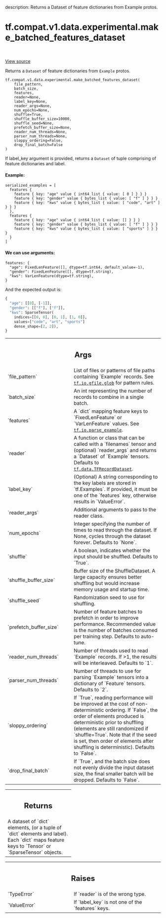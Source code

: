 description: Returns a Dataset of feature dictionaries from Example protos.

<div itemscope itemtype="http://developers.google.com/ReferenceObject">
<meta itemprop="name" content="tf.compat.v1.data.experimental.make_batched_features_dataset" />
<meta itemprop="path" content="Stable" />
</div>

# tf.compat.v1.data.experimental.make_batched_features_dataset

<!-- Insert buttons and diff -->

<table class="tfo-notebook-buttons tfo-api nocontent" align="left">

</table>

<a target="_blank" class="external" href="/code/stable/tensorflow/python/data/experimental/ops/readers.py">View source</a>



Returns a `Dataset` of feature dictionaries from `Example` protos.

<pre class="devsite-click-to-copy prettyprint lang-py tfo-signature-link">
<code>tf.compat.v1.data.experimental.make_batched_features_dataset(
    file_pattern,
    batch_size,
    features,
    reader=None,
    label_key=None,
    reader_args=None,
    num_epochs=None,
    shuffle=True,
    shuffle_buffer_size=10000,
    shuffle_seed=None,
    prefetch_buffer_size=None,
    reader_num_threads=None,
    parser_num_threads=None,
    sloppy_ordering=False,
    drop_final_batch=False
)
</code></pre>



<!-- Placeholder for "Used in" -->

If label_key argument is provided, returns a `Dataset` of tuple
comprising of feature dictionaries and label.

#### Example:



```
serialized_examples = [
  features {
    feature { key: "age" value { int64_list { value: [ 0 ] } } }
    feature { key: "gender" value { bytes_list { value: [ "f" ] } } }
    feature { key: "kws" value { bytes_list { value: [ "code", "art" ] } } }
  },
  features {
    feature { key: "age" value { int64_list { value: [] } } }
    feature { key: "gender" value { bytes_list { value: [ "f" ] } } }
    feature { key: "kws" value { bytes_list { value: [ "sports" ] } } }
  }
]
```

#### We can use arguments:



```
features: {
  "age": FixedLenFeature([], dtype=tf.int64, default_value=-1),
  "gender": FixedLenFeature([], dtype=tf.string),
  "kws": VarLenFeature(dtype=tf.string),
}
```

And the expected output is:

```python
{
  "age": [[0], [-1]],
  "gender": [["f"], ["f"]],
  "kws": SparseTensor(
    indices=[[0, 0], [0, 1], [1, 0]],
    values=["code", "art", "sports"]
    dense_shape=[2, 2]),
}
```

<!-- Tabular view -->
 <table class="responsive fixed orange">
<colgroup><col width="214px"><col></colgroup>
<tr><th colspan="2"><h2 class="add-link">Args</h2></th></tr>

<tr>
<td>
`file_pattern`
</td>
<td>
List of files or patterns of file paths containing
`Example` records. See <a href="../../../../../tf/io/gfile/glob.md"><code>tf.io.gfile.glob</code></a> for pattern rules.
</td>
</tr><tr>
<td>
`batch_size`
</td>
<td>
An int representing the number of records to combine
in a single batch.
</td>
</tr><tr>
<td>
`features`
</td>
<td>
A `dict` mapping feature keys to `FixedLenFeature` or
`VarLenFeature` values. See <a href="../../../../../tf/io/parse_example.md"><code>tf.io.parse_example</code></a>.
</td>
</tr><tr>
<td>
`reader`
</td>
<td>
A function or class that can be
called with a `filenames` tensor and (optional) `reader_args` and returns
a `Dataset` of `Example` tensors. Defaults to <a href="../../../../../tf/data/TFRecordDataset.md"><code>tf.data.TFRecordDataset</code></a>.
</td>
</tr><tr>
<td>
`label_key`
</td>
<td>
(Optional) A string corresponding to the key labels are stored in
`tf.Examples`. If provided, it must be one of the `features` key,
otherwise results in `ValueError`.
</td>
</tr><tr>
<td>
`reader_args`
</td>
<td>
Additional arguments to pass to the reader class.
</td>
</tr><tr>
<td>
`num_epochs`
</td>
<td>
Integer specifying the number of times to read through the
dataset. If None, cycles through the dataset forever. Defaults to `None`.
</td>
</tr><tr>
<td>
`shuffle`
</td>
<td>
A boolean, indicates whether the input should be shuffled. Defaults
to `True`.
</td>
</tr><tr>
<td>
`shuffle_buffer_size`
</td>
<td>
Buffer size of the ShuffleDataset. A large capacity
ensures better shuffling but would increase memory usage and startup time.
</td>
</tr><tr>
<td>
`shuffle_seed`
</td>
<td>
Randomization seed to use for shuffling.
</td>
</tr><tr>
<td>
`prefetch_buffer_size`
</td>
<td>
Number of feature batches to prefetch in order to
improve performance. Recommended value is the number of batches consumed
per training step. Defaults to auto-tune.
</td>
</tr><tr>
<td>
`reader_num_threads`
</td>
<td>
Number of threads used to read `Example` records. If >1,
the results will be interleaved. Defaults to `1`.
</td>
</tr><tr>
<td>
`parser_num_threads`
</td>
<td>
Number of threads to use for parsing `Example` tensors
into a dictionary of `Feature` tensors. Defaults to `2`.
</td>
</tr><tr>
<td>
`sloppy_ordering`
</td>
<td>
If `True`, reading performance will be improved at
the cost of non-deterministic ordering. If `False`, the order of elements
produced is deterministic prior to shuffling (elements are still
randomized if `shuffle=True`. Note that if the seed is set, then order
of elements after shuffling is deterministic). Defaults to `False`.
</td>
</tr><tr>
<td>
`drop_final_batch`
</td>
<td>
If `True`, and the batch size does not evenly divide the
input dataset size, the final smaller batch will be dropped. Defaults to
`False`.
</td>
</tr>
</table>



<!-- Tabular view -->
 <table class="responsive fixed orange">
<colgroup><col width="214px"><col></colgroup>
<tr><th colspan="2"><h2 class="add-link">Returns</h2></th></tr>
<tr class="alt">
<td colspan="2">
A dataset of `dict` elements, (or a tuple of `dict` elements and label).
Each `dict` maps feature keys to `Tensor` or `SparseTensor` objects.
</td>
</tr>

</table>



<!-- Tabular view -->
 <table class="responsive fixed orange">
<colgroup><col width="214px"><col></colgroup>
<tr><th colspan="2"><h2 class="add-link">Raises</h2></th></tr>

<tr>
<td>
`TypeError`
</td>
<td>
If `reader` is of the wrong type.
</td>
</tr><tr>
<td>
`ValueError`
</td>
<td>
If `label_key` is not one of the `features` keys.
</td>
</tr>
</table>

